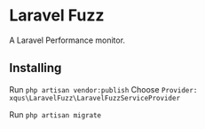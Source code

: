 Laravel Fuzz
=============

A Laravel Performance monitor.


Installing
----------
Run `php artisan vendor:publish`
Choose `Provider: xqus\LaravelFuzz\LaravelFuzzServiceProvider`

Run `php artisan migrate`
